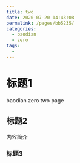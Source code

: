 ```yaml
---
title: two
date: 2020-07-20 14:43:08
permalink: /pages/bb5235/
categories: 
  - baodian
  - zero
tags: 
  - 
---
```

# 标题1
baodian zero two page

## 标题2
内容简介

### 标题3
